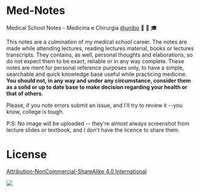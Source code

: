 # Med-Notes
Medical School Notes - Medicina e Chirurgia [@unibo](https://corsi.unibo.it/magistralecu/MedicinaChirurgia/) :hospital: :memo: :mortar_board:

This notes are a culmination of my medical school career. The notes are made while attending lectures, reading lectures material, books or lectures transcripts. They contains, as well, personal thoughts and elaborations, so do not expect them to be exact, reliable or in any way complete. These notes are ment for personal reference purposes only, to have a simple, searchable and quick knowledge base useful while practicing medicine. __You should not, in any way and under any circumstance, consider them as a solid or up to date base to make decision regarding your health or that of others__.

Please, if you note errors submit an issue, and I'll try to review it --you know, college is tough.

P.S: No image will be uploaded -- they're almost always screenshot from lecture slides or textbook, and I don't have the licence to share them.

# License
[Attribution-NonCommercial-ShareAlike 4.0 International](https://creativecommons.org/licenses/by-nc-sa/4.0/)

![](https://mirrors.creativecommons.org/presskit/buttons/88x31/png/by-nc-sa.png)
